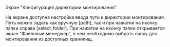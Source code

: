 Экран "Конфигурация директории монтирования".

На экране доступна настройка ввода пути к директории монтирования.
Путь можно задать как вручную [path], так и при нажатии на иконку папки справа [select_folder]. При нажатии на иконку папки открывается экран "Файловый менеджер", в нем необходимо выбрать папку для монтирования из доступных хранилищ.